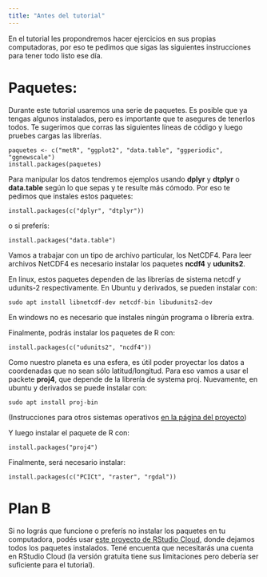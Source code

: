 ```yaml
---
title: "Antes del tutorial"
---
```


En el tutorial les propondremos hacer ejercicios en sus propias computadoras, por eso te pedimos que sigas las siguientes instrucciones para tener todo listo ese día.

# Paquetes:

Durante este tutorial usaremos una serie de paquetes. Es posible que ya tengas algunos instalados, pero es importante que te asegures de tenerlos todos. Te sugerimos que corras las siguientes líneas de código y luego pruebes cargas las librerías.

``` {.r}
paquetes <- c("metR", "ggplot2", "data.table", "ggperiodic", "ggnewscale")
install.packages(paquetes)
```

Para manipular los datos tendremos ejemplos usando **dplyr** y **dtplyr** o **data.table** según lo que sepas y te resulte más cómodo. Por eso te pedimos que instales estos paquetes:

``` {.r}
install.packages(c("dplyr", "dtplyr"))
```

o si preferís:

``` {.r}
install.packages("data.table")
```

Vamos a trabajar con un tipo de archivo particular, los NetCDF4. Para leer archivos NetCDF4 es necesario instalar los paquetes **ncdf4** y **udunits2**. 

En linux, estos paquetes dependen de las librerías de sistema netcdf y udunits-2 respectivamente. En Ubuntu y derivados, se pueden instalar con:

```{·bash}
sudo apt install libnetcdf-dev netcdf-bin libudunits2-dev
```

En windows no es necesario que instales ningún programa o librería extra. 

Finalmente, podrás instalar los paquetes de R con:

``` {.r}
install.packages(c("udunits2", "ncdf4"))
```

Como nuestro planeta es una esfera, es útil poder proyectar los datos a coordenadas que no sean sólo latitud/longitud. Para eso vamos a usar el packete **proj4**, que depende de la librería de systema proj. Nuevamente, en ubuntu y derivados se puede instalar con:

```{·bash}
sudo apt install proj-bin
```

(Instrucciones para otros sistemas operativos [en la página del proyecto](https://proj.org/install.html))

Y luego instalar el paquete de R con:

``` {.r}
install.packages("proj4")
```

Finalmente, será necesario instalar:

``` {.r}
install.packages(c("PCICt", "raster", "rgdal"))
```

# Plan B

Si no lográs que funcione o preferís no instalar los paquetes en tu computadora, podés usar [este proyecto de RStudio Cloud](https://rstudio.cloud/project/4113200), donde dejamos todos los paquetes instalados. Tené encuenta que necesitarás una cuenta en RStudio Cloud (la versión gratuita tiene sus limitaciones pero debería ser suficiente para el tutorial). 
